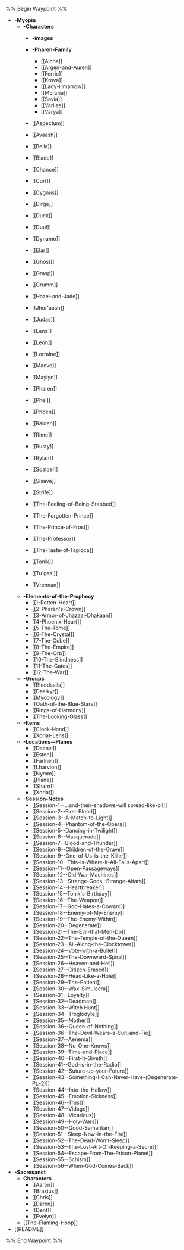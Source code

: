 %% Begin Waypoint %%
- **-Myopia**
	- **-Characters**
		- **-images**

		- **-Pharen-Family**
			- [[Alcha]]
			- [[Argen-and-Auren]]
			- [[Ferric]]
			- [[Krova]]
			- [[Lady-Illmarrow]]
			- [[Mercria]]
			- [[Savia]]
			- [[Varliae]]
			- [[Varya]]
		- [[Aspectum]]
		- [[Avaash]]
		- [[Bella]]
		- [[Blade]]
		- [[Chance]]
		- [[Cort]]
		- [[Cygnus]]
		- [[Dirge]]
		- [[Duck]]
		- [[Duul]]
		- [[Dynamo]]
		- [[Elar]]
		- [[Ghost]]
		- [[Grasp]]
		- [[Grumm]]
		- [[Hazel-and-Jade]]
		- [[Jhor'aash]]
		- [[Judas]]
		- [[Lena]]
		- [[Leon]]
		- [[Lorraine]]
		- [[Maeve]]
		- [[Maylyn]]
		- [[Pharen]]
		- [[Phel]]
		- [[Phoen]]
		- [[Raiden]]
		- [[Rime]]
		- [[Rusty]]
		- [[Rylan]]
		- [[Scalpel]]
		- [[Sisava]]
		- [[Strife]]
		- [[The-Feeling-of-Being-Stabbed]]
		- [[The-Forgotten-Prince]]
		- [[The-Prince-of-Frost]]
		- [[The-Professor]]
		- [[The-Taste-of-Tapioca]]
		- [[Tonik]]
		- [[Tu'gaal]]
		- [[Vrennan]]
	- **-Elements-of-the-Prophecy**
		- [[1-Rotten-Heart]]
		- [[2-Pharen's-Crown]]
		- [[3-Armor-of-Jhazaal-Dhakaan]]
		- [[4-Phoenix-Heart]]
		- [[5-The-Tome]]
		- [[6-The-Crystal]]
		- [[7-The-Cube]]
		- [[8-The-Empire]]
		- [[9-The-Orb]]
		- [[10-The-Blindness]]
		- [[11-The-Gates]]
		- [[12-The-War]]
	- **-Groups**
		- [[Bloodsails]]
		- [[Daelkyr]]
		- [[Mycology]]
		- [[Oath-of-the-Blue-Stars]]
		- [[Rings-of-Harmony]]
		- [[The-Looking-Glass]]
	- **-Items**
		- [[Clock-Hand]]
		- [[Xoriat-Lens]]
	- **-Locations--Planes**
		- [[Daanvi]]
		- [[Eston]]
		- [[Farlnen]]
		- [[Lharvion]]
		- [[Nymm]]
		- [[Plane]]
		- [[Sharn]]
		- [[Xoriat]]
	- **-Session-Notes**
		- [[Session-1--...and-their-shadows-will spread-like-oil]]
		- [[Session-2--First-Blood]]
		- [[Session-3--A-Match-to-Light]]
		- [[Session-4--Phantom-of-the-Opera]]
		- [[Session-5--Dancing-in-Twilight]]
		- [[Session-6--Masquerade]]
		- [[Session-7--Blood-and-Thunder]]
		- [[Session-8--Children-of-the-Grave]]
		- [[Session-9--One-of-Us-is-the-Killer]]
		- [[Session-10--This-is-Where-it-All-Falls-Apart]]
		- [[Session-11--Open-Passageways]]
		- [[Session-12--Old-War-Machines]]
		- [[Session-13--Strange-Gods,-Strange-Altars]]
		- [[Session-14--Heartbreaker]]
		- [[Session-15--Tonik's-Birthday]]
		- [[Session-16--The-Weapon]]
		- [[Session-17--God-Hates-a-Coward]]
		- [[Session-18--Enemy-of-My-Enemy]]
		- [[Session-19--The-Enemy-Within]]
		- [[Session-20--Degenerate]]
		- [[Session-21--The-Evil-that-Men-Do]]
		- [[Session-22--The-Temple-of-the-Queen]]
		- [[Session-23--All-Along-the-Clocktower]]
		- [[Session-24--Vote-with-a-Bullet]]
		- [[Session-25--The-Downward-Spiral]]
		- [[Session-26--Heaven-and-Hell]]
		- [[Session-27--Citizen-Erased]]
		- [[Session-28--Head-Like-a-Hole]]
		- [[Session-29--The-Patient]]
		- [[Session-30--Wax-Simulacra]]
		- [[Session-31--Loyalty]]
		- [[Session-32--Deadman]]
		- [[Session-33--Witch Hunt]]
		- [[Session-34--Troglodyte]]
		- [[Session-35--Mother]]
		- [[Session-36--Queen-of-Nothing]]
		- [[Session-36--The-Devil-Wears-a-Suit-and-Tie]]
		- [[Session-37--Aenema]]
		- [[Session-38--No-One-Knows]]
		- [[Session-39--Time-and-Place]]
		- [[Session-40--First-It-Giveth]]
		- [[Session-41--God-is-in-the-Radio]]
		- [[Session-42--Suture-up-your-Future]]
		- [[Session-43--Something-I-Can-Never-Have-(Degenerate-Pt.-2)]]
		- [[Session-44--Into-the-Hallow]]
		- [[Session-45--Emotion-Sickness]]
		- [[Session-46--Trust]]
		- [[Session-47--Vidage]]
		- [[Session-48--Vicarious]]
		- [[Session-49--Holy-Wars]]
		- [[Session-50--Good-Samaritan]]
		- [[Session-51--Sleep-Now-in-the-Fire]]
		- [[Session-52--The-Dead-Won't-Sleep]]
		- [[Session-53--The-Lost-Art-Of-Keeping-a-Secret]]
		- [[Session-54--Escape-From-The-Prison-Planet]]
		- [[Session-55--Schism]]
		- [[Session-56--When-God-Comes-Back]]
- **-Sacrosanct**
	- **Characters**
		- [[Aaron]]
		- [[Braxius]]
		- [[Chris]]
		- [[Daren]]
		- [[Dent]]
		- [[Evelyn]]
	- [[The-Flaming-Hoop]]
- [[README]]

%% End Waypoint %%

